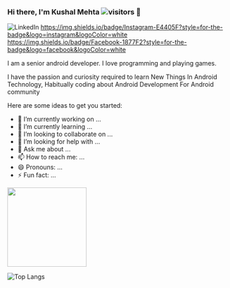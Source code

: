 ### Hi there, I'm Kushal Mehta ![visitors](https://visitor-badge.glitch.me/badge?page_id=Kush1195.visitor-badge) 👋
![LinkedIn](https://img.shields.io/badge/LinkedIn-0077B5?style=for-the-badge&logo=linkedin&logoColor=white)
https://img.shields.io/badge/Instagram-E4405F?style=for-the-badge&logo=instagram&logoColor=white
https://img.shields.io/badge/Facebook-1877F2?style=for-the-badge&logo=facebook&logoColor=white

I am a senior android developer. I love programming and playing games.

I have the passion and curiosity required to learn New Things In Android Technology, Habitually coding about Android Development For Android community

Here are some ideas to get you started:

- 🔭 I’m currently working on ...
- 🌱 I’m currently learning ...
- 👯 I’m looking to collaborate on ...
- 🤔 I’m looking for help with ...
- 💬 Ask me about ...
- 📫 How to reach me: ...
- 😄 Pronouns: ...
- ⚡ Fun fact: ...

<img height="180em" src="https://github-readme-stats.vercel.app/api?username=Kush1195&show_icons=true&hide_border=true&&count_private=true&include_all_commits=true" />

![Top Langs](https://github-readme-stats.vercel.app/api/top-langs/?username=Kush1195)
